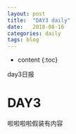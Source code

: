 ```yaml
---
layout: post
title:  "DAY3 daily"
date:   2018-08-16
categories: daily
tags: blog
---
```


* content
{:toc}

day3日报





<!-- ![燕十八](http://7q5cdt.com1.z0.glb.clouddn.com/teach-girlfriend-html-18swallows.png) -->
# DAY3

啦啦啦啦假装有内容